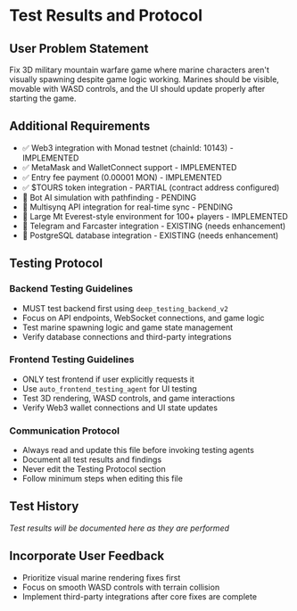 # Test Results and Protocol

## User Problem Statement
Fix 3D military mountain warfare game where marine characters aren't visually spawning despite game logic working. Marines should be visible, movable with WASD controls, and the UI should update properly after starting the game.

## Additional Requirements
- ✅ Web3 integration with Monad testnet (chainId: 10143) - IMPLEMENTED
- ✅ MetaMask and WalletConnect support - IMPLEMENTED  
- ✅ Entry fee payment (0.00001 MON) - IMPLEMENTED
- ✅ $TOURS token integration - PARTIAL (contract address configured)
- 🔄 Bot AI simulation with pathfinding - PENDING
- 🔄 Multisynq API integration for real-time sync - PENDING
- 🔄 Large Mt Everest-style environment for 100+ players - IMPLEMENTED
- 🔄 Telegram and Farcaster integration - EXISTING (needs enhancement)
- 🔄 PostgreSQL database integration - EXISTING (needs enhancement)

## Testing Protocol

### Backend Testing Guidelines
- MUST test backend first using `deep_testing_backend_v2`
- Focus on API endpoints, WebSocket connections, and game logic
- Test marine spawning logic and game state management
- Verify database connections and third-party integrations

### Frontend Testing Guidelines
- ONLY test frontend if user explicitly requests it
- Use `auto_frontend_testing_agent` for UI testing
- Test 3D rendering, WASD controls, and game interactions
- Verify Web3 wallet connections and UI state updates

### Communication Protocol
- Always read and update this file before invoking testing agents
- Document all test results and findings
- Never edit the Testing Protocol section
- Follow minimum steps when editing this file

## Test History
*Test results will be documented here as they are performed*

## Incorporate User Feedback
- Prioritize visual marine rendering fixes first
- Focus on smooth WASD controls with terrain collision
- Implement third-party integrations after core fixes are complete